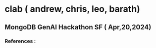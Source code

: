 # clab ( andrew, chris, leo, barath)
## MongoDB GenAI Hackathon SF ( Apr,20,2024)

### References :
